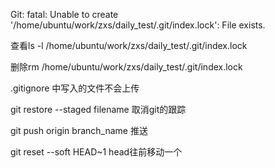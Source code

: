 Git: fatal: Unable to create '/home/ubuntu/work/zxs/daily_test/.git/index.lock': File exists.

查看ls -l /home/ubuntu/work/zxs/daily_test/.git/index.lock

删除rm /home/ubuntu/work/zxs/daily_test/.git/index.lock

.gitignore 中写入的文件不会上传



git restore --staged filename     取消git的跟踪


git push origin branch_name       推送


git reset --soft HEAD~1     head往前移动一个